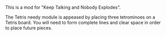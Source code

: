 This is a mod for "Keep Talking and Nobody Explodes".

The Tetris needy module is appeased by placing three tetrominoes on a Tetris board. You will need to form complete lines and clear space in order to place future pieces.